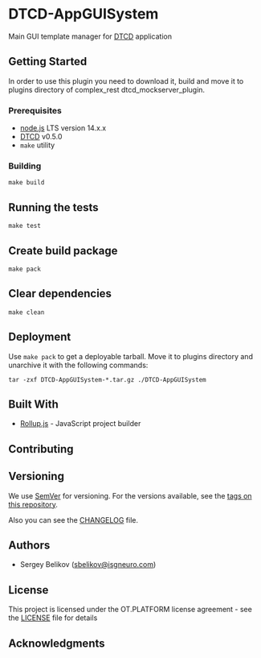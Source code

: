 # DTCD-AppGUISystem

Main GUI template manager for [DTCD](https://github.com/ISGNeuroTeam/DTCD) application

## Getting Started

In order to use this plugin you need to download it, build and move it to plugins directory of complex_rest dtcd_mockserver_plugin.

### Prerequisites

- [node.js](https://nodejs.org/en/) LTS version 14.x.x
- [DTCD](https://github.com/ISGNeuroTeam/DTCD) v0.5.0
- `make` utility

### Building

```
make build
```

## Running the tests

```
make test
```

## Create build package

```
make pack
```

## Clear dependencies

```
make clean
```

## Deployment

Use `make pack` to get a deployable tarball. Move it to plugins directory and unarchive it with the following commands:

```
tar -zxf DTCD-AppGUISystem-*.tar.gz ./DTCD-AppGUISystem
```

## Built With

- [Rollup.js](https://rollupjs.org/guide/en/) - JavaScript project builder

## Contributing

## Versioning

We use [SemVer](http://semver.org/) for versioning. For the versions available, see the [tags on this repository](https://github.com/ISGNeuroTeam/DTCD-AppGUISystem/tags).

Also you can see the [CHANGELOG](CHANGELOG.md) file.

## Authors

- Sergey Belikov (sbelikov@isgneuro.com)

## License

This project is licensed under the OT.PLATFORM license agreement - see the [LICENSE](LICENSE.md) file for details

## Acknowledgments
